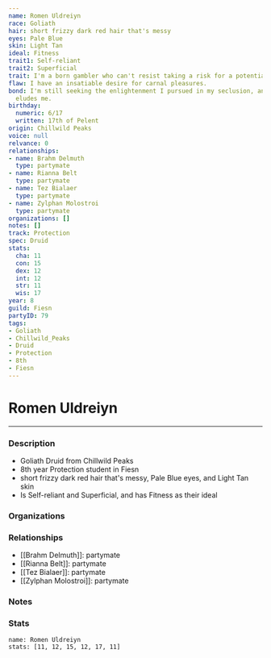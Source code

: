 ```yaml
---
name: Romen Uldreiyn
race: Goliath
hair: short frizzy dark red hair that's messy
eyes: Pale Blue
skin: Light Tan
ideal: Fitness
trait1: Self-reliant
trait2: Superficial
trait: I'm a born gambler who can't resist taking a risk for a potential payoff.
flaw: I have an insatiable desire for carnal pleasures.
bond: I'm still seeking the enlightenment I pursued in my seclusion, and it still
  eludes me.
birthday:
  numeric: 6/17
  written: 17th of Pelent
origin: Chillwild Peaks
voice: null
relvance: 0
relationships:
- name: Brahm Delmuth
  type: partymate
- name: Rianna Belt
  type: partymate
- name: Tez Bialaer
  type: partymate
- name: Zylphan Molostroi
  type: partymate
organizations: []
notes: []
track: Protection
spec: Druid
stats:
  cha: 11
  con: 15
  dex: 12
  int: 12
  str: 11
  wis: 17
year: 8
guild: Fiesn
partyID: 79
tags:
- Goliath
- Chillwild_Peaks
- Druid
- Protection
- 8th
- Fiesn
---
```

# Romen Uldreiyn
---
### Description
- Goliath Druid from Chillwild Peaks
- 8th year Protection student in Fiesn
- short frizzy dark red hair that's messy, Pale Blue eyes, and Light Tan skin
- Is Self-reliant and Superficial, and has Fitness as their ideal

### Organizations

### Relationships
- [[Brahm Delmuth]]: partymate
- [[Rianna Belt]]: partymate
- [[Tez Bialaer]]: partymate
- [[Zylphan Molostroi]]: partymate

### Notes

### Stats
```statblock
name: Romen Uldreiyn
stats: [11, 12, 15, 12, 17, 11]
```